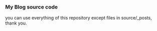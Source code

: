 ### My Blog source code  
  
you can use everything of this repository except files in source/_posts, thank you.
